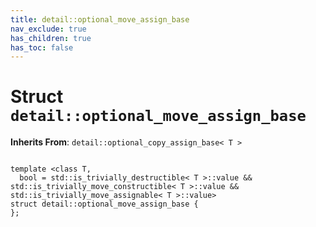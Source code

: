 ```yaml
---
title: detail::optional_move_assign_base
nav_exclude: true
has_children: true
has_toc: false
---
```


# Struct `detail::optional_move_assign_base`

**Inherits From**:
`detail::optional_copy_assign_base< T >`

<code class="doxybook">
<span>template &lt;class T,</span>
<span>&nbsp;&nbsp;bool = std::is&#95;trivially&#95;destructible&lt; T &gt;::value && std::is&#95;trivially&#95;move&#95;constructible&lt; T &gt;::value && std::is&#95;trivially&#95;move&#95;assignable&lt; T &gt;::value&gt;</span>
<span>struct detail::optional&#95;move&#95;assign&#95;base {</span>
<span>};</span>
</code>

